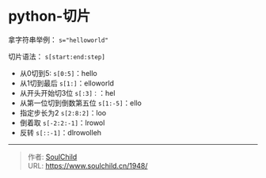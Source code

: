 # python-切片

<!--more-->
拿字符串举例：
```s="helloworld"```

切片语法：
```s[start:end:step]```

- 从0切到5:
```s[0:5]```：hello
- 从1切到最后
```s[1:]```：elloworld
- 从开头开始切3位
```s[:3]：```：hel
- 从第一位切到倒数第五位
```s[1:-5]```：ello
- 指定步长为2
```s[2:8:2]```：loo
- 倒着取
```s[-2:2:-1]```：lrowol
- 反转
```s[::-1]```：dlrowolleh


---

> 作者: [SoulChild](https://www.soulchild.cn)  
> URL: https://www.soulchild.cn/1948/  

